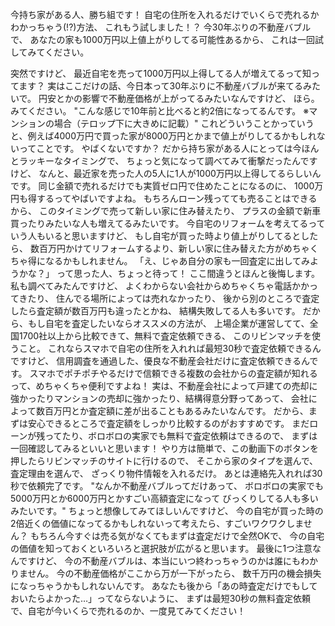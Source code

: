 今持ち家がある人、勝ち組です！
自宅の住所を入れるだけでいくらで売れるかわかっちゃう(!?)方法、
これもう試しました！？
今30年ぶりの不動産バブルで、
あなたの家も1000万円以上値上がりしてる可能性あるから、
これは一回試してみてください。

突然ですけど、
最近自宅を売って1000万円以上得してる人が増えてるって知ってます？
実はここだけの話、今日本って30年ぶりに不動産バブルが来てるみたいで。
円安とかの影響で不動産価格が上がってるみたいなんですけど、
ほら。みてください。
"こんな感じで10年前と比べると約2倍になってるんです。
※マンションの場合（テロップ下に大きめに記載）"
これどういうことかっていうと、例えば4000万円で買った家が8000万円とかまで値上がりしてるかもしれないってことです。
やばくないですか？
だから持ち家がある人にとっては今ほんとラッキーなタイミングで、
ちょっと気になって調べてみて衝撃だったんですけど、
なんと、最近家を売った人の5人に1人が1000万円以上得してるらしいんです。
同じ金額で売れるだけでも実質ゼロ円で住めたことになるのに、
1000万円も得するってやばいですよね。
もちろんローン残ってても売ることはできるから、
このタイミングで売って新しい家に住み替えたり、
プラスの金額で新車買ったりみたいな人も増えてるみたいです。
今自宅のリフォームを考えてるっていう人もいると思いますけど、
もし自宅が買った時より値上がりしてるとしたら、
数百万円かけてリフォームするより、新しい家に住み替えた方がめちゃくちゃ得になるかもしれません。
「え、じゃあ自分の家も一回査定に出してみようかな？」
って思った人、ちょっと待って！
ここ間違うとほんと後悔します。
私も調べてみたんですけど、
よくわからない会社からめちゃくちゃ電話かかってきたり、
住んでる場所によっては売れなかったり、
後から別のところで査定したら査定額が数百万円も違ったとかね、
結構失敗してる人も多いです。
だから、もし自宅を査定したいならオススメの方法が、
上場企業が運営してて、全国1700社以上から比較できて、無料で査定依頼できる、
このリビンマッチを使うこと。
これならスマホで自宅の住所を入れれば最短30秒で査定依頼できるんですけど、
信用調査を通過した、優良な不動産会社だけに査定依頼できるんです。
スマホでポチポチやるだけで信頼できる複数の会社からの査定額が知れるって、めちゃくちゃ便利ですよね！
実は、不動産会社によって戸建ての売却に強かったりマンションの売却に強かったり、結構得意分野ってあって、
会社によって数百万円とか査定額に差が出ることもあるみたいなんです。
だから、まずは安心できるところで査定額をしっかり比較するのがおすすめです。
まだローンが残ってたり、ボロボロの実家でも無料で査定依頼はできるので、
まずは一回確認してみるといいと思います！
やり方は簡単で、この動画下のボタンを押したらリビンマッチのサイトに行けるので、
そこから家のタイプを選んで、
査定理由を選んで、
ざっくり物件情報を入れるだけ。
あとは連絡先入れれば30秒で依頼完了です。
"なんか不動産バブルってだけあって、
ボロボロの実家でも5000万円とか6000万円とかすごい高額査定になって
びっくりしてる人も多いみたいです。"
ちょっと想像してみてほしいんですけど、
今の自宅が買った時の2倍近くの価値になってるかもしれないって考えたら、すごいワクワクしません？
もちろん今すぐは売る気がなくてもまずは査定だけで全然OKで、
今の自宅の価値を知っておくといろいろと選択肢が広がると思います。
最後に1つ注意なんですけど、
今の不動産バブルは、本当にいつ終わっちゃうのかは誰にもわかりません。
今の不動産価格がここから万が一下がったら、
数千万円の機会損失になっちゃうかもしれないんです。
あなたも後から「あの時査定だけでもしておいたらよかった…」ってならないように、
まずは最短30秒の無料査定依頼で、自宅が今いくらで売れるのか、一度見てみてください！